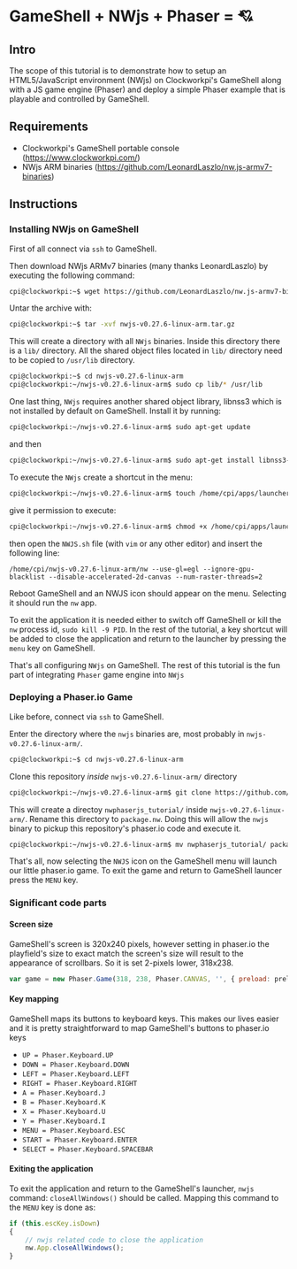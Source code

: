 # GameShell + NWjs + Phaser = :cupid:

## Intro

The scope of this tutorial is to demonstrate how to setup an HTML5/JavaScript environment (NWjs) on Clockworkpi's GameShell along with a JS game engine (Phaser) and deploy a simple Phaser example that is playable and controlled by GameShell.

## Requirements
* Clockworkpi's GameShell portable console (https://www.clockworkpi.com/)
* NWjs ARM binaries (https://github.com/LeonardLaszlo/nw.js-armv7-binaries)

## Instructions

### Installing NWjs on GameShell

First of all connect via `ssh` to GameShell. 

Then download NWjs ARMv7 binaries (many thanks LeonardLaszlo) by executing the following command: 

```bash
cpi@clockworkpi:~$ wget https://github.com/LeonardLaszlo/nw.js-armv7-binaries/releases/download/v0.27.6/nwjs-v0.27.6-linux-arm.tar.gz
```

Untar the archive with:

```bash
cpi@clockworkpi:~$ tar -xvf nwjs-v0.27.6-linux-arm.tar.gz
```

This will create a directory with all `NWjs` binaries. Inside this directory there is a `lib/` directory. All the shared object files located in `lib/` directory need to be copied to `/usr/lib` directory.


```bash
cpi@clockworkpi:~$ cd nwjs-v0.27.6-linux-arm
cpi@clockworkpi:~/nwjs-v0.27.6-linux-arm$ sudo cp lib/* /usr/lib
```

One last thing, `NWjs` requires another shared object library, libnss3 which is not installed by default on GameShell. Install it by running:

```bash
cpi@clockworkpi:~/nwjs-v0.27.6-linux-arm$ sudo apt-get update
```
and then

```bash
cpi@clockworkpi:~/nwjs-v0.27.6-linux-arm$ sudo apt-get install libnss3-dev
```

To execute the `NWjs` create a shortcut in the menu:

```bash
cpi@clockworkpi:~/nwjs-v0.27.6-linux-arm$ touch /home/cpi/apps/launcher/Menu/GameShell/NWJS.sh
```

give it permission to execute:

```bash
cpi@clockworkpi:~/nwjs-v0.27.6-linux-arm$ chmod +x /home/cpi/apps/launcher/Menu/GameShell/NWJS.sh
```

then open the `NWJS.sh` file (with `vim` or any other editor) and insert the following line:
```
/home/cpi/nwjs-v0.27.6-linux-arm/nw --use-gl=egl --ignore-gpu-blacklist --disable-accelerated-2d-canvas --num-raster-threads=2
```

Reboot GameShell and an NWJS icon should appear on the menu. Selecting it should run the `nw` app.

To exit the application it is needed either to switch off GameShell or kill the `nw` process id, `sudo kill -9 PID`. In the rest of the tutorial, a key shortcut will be added to close the application and return to the launcher by pressing the `menu` key on GameShell.

That's all configuring `NWjs` on GameShell. The rest of this tutorial is the fun part of integrating `Phaser` game engine into `NWjs`

### Deploying a Phaser.io Game

Like before, connect via `ssh` to GameShell. 

Enter the directory where the `nwjs` binaries are, most probably in `nwjs-v0.27.6-linux-arm/`.

```bash
cpi@clockworkpi:~$ cd nwjs-v0.27.6-linux-arm
```

Clone this repository *inside* `nwjs-v0.27.6-linux-arm/` directory

```bash
cpi@clockworkpi:~/nwjs-v0.27.6-linux-arm$ git clone https://github.com/pleft/nwphaserjs_tutorial.git
```

This will create a directoy `nwphaserjs_tutorial/` inside `nwjs-v0.27.6-linux-arm/`. Rename this directory to `package.nw`. Doing this will allow the `nwjs` binary to pickup this repository's phaser.io code and execute it.

```bash
cpi@clockworkpi:~/nwjs-v0.27.6-linux-arm$ mv nwphaserjs_tutorial/ package.nw/
```

That's all, now selecting the `NWJS` icon on the GameShell menu will launch our little phaser.io game. To exit the game and return to GameShell launcer press the `MENU` key.

### Significant code parts

#### Screen size 

GameShell's screen is 320x240 pixels, however setting in phaser.io the playfield's size to exact match the screen's size will result to the appearance of scrollbars. So it is set 2-pixels lower, 318x238.

```javascript
var game = new Phaser.Game(318, 238, Phaser.CANVAS, '', { preload: preload, create: create, update: update });
```

#### Key mapping
GameShell maps its buttons to keyboard keys. This makes our lives easier and it is pretty straightforward to map GameShell's buttons to phaser.io keys

* `UP = Phaser.Keyboard.UP`
* `DOWN = Phaser.Keyboard.DOWN`
* `LEFT = Phaser.Keyboard.LEFT`
* `RIGHT = Phaser.Keyboard.RIGHT`
* `A = Phaser.Keyboard.J`
* `B = Phaser.Keyboard.K`
* `X = Phaser.Keyboard.U`
* `Y = Phaser.Keyboard.I`
* `MENU = Phaser.Keyboard.ESC`
* `START = Phaser.Keyboard.ENTER`
* `SELECT = Phaser.Keyboard.SPACEBAR`

#### Exiting the application
To exit the application and return to the GameShell's launcher, `nwjs` command: `closeAllWindows()` should be called. Mapping this command to the `MENU` key is done as:

```javascript
if (this.escKey.isDown)
{
    // nwjs related code to close the application
    nw.App.closeAllWindows();
}
```